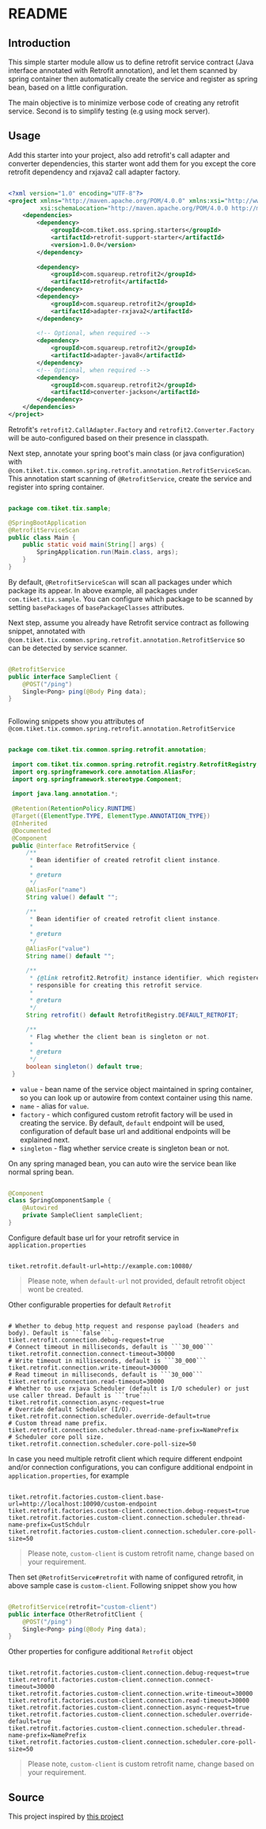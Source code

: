 # README

## Introduction

This simple starter module allow us to define retrofit service contract (Java interface annotated with Retrofit annotation), and let them scanned by spring container then automatically create the service and register as spring bean, based on a little configuration.

The main objective is to minimize verbose code of creating any retrofit service. Second is to simplify testing (e.g using mock server).

## Usage

Add this starter into your project, also add retrofit's call adapter and converter dependencies, this starter wont add them for you except the core retrofit dependency and rxjava2 call adapter factory.

```xml

<?xml version="1.0" encoding="UTF-8"?>
<project xmlns="http://maven.apache.org/POM/4.0.0" xmlns:xsi="http://www.w3.org/2001/XMLSchema-instance"
         xsi:schemaLocation="http://maven.apache.org/POM/4.0.0 http://maven.apache.org/xsd/maven-4.0.0.xsd">
    <dependencies>
        <dependency>
            <groupId>com.tiket.oss.spring.starters</groupId>
            <artifactId>retrofit-support-starter</artifactId>
            <version>1.0.0</version>
        </dependency>
        
        <dependency>
            <groupId>com.squareup.retrofit2</groupId>
            <artifactId>retrofit</artifactId>
        </dependency>
        <dependency>
            <groupId>com.squareup.retrofit2</groupId>
            <artifactId>adapter-rxjava2</artifactId>
        </dependency>
        
        <!-- Optional, when required -->
        <dependency>
            <groupId>com.squareup.retrofit2</groupId>
            <artifactId>adapter-java8</artifactId>
        </dependency>
        <!-- Optional, when required -->
        <dependency>
            <groupId>com.squareup.retrofit2</groupId>
            <artifactId>converter-jackson</artifactId>
        </dependency>
    </dependencies>
</project>

```

Retrofit's ```retrofit2.CallAdapter.Factory``` and ```retrofit2.Converter.Factory``` will be auto-configured based on their presence in classpath.

Next step, annotate your spring boot's main class (or java configuration) with ```@com.tiket.tix.common.spring.retrofit.annotation.RetrofitServiceScan```. This annotation start scanning of ```@RetrofitService```, create the service and register into spring container.

```java

package com.tiket.tix.sample;

@SpringBootApplication
@RetrofitServiceScan
public class Main {
    public static void main(String[] args) {
        SpringApplication.run(Main.class, args);
    }
}

```

By default, ```@RetrofitServiceScan``` will scan all packages under which package its appear. In above example, all packages under ```com.tiket.tix.sample```. You can configure which package to be scanned by setting ```basePackages``` of ```basePackageClasses``` attributes.


Next step, assume you already have Retrofit service contract as following snippet, annotated with ```@com.tiket.tix.common.spring.retrofit.annotation.RetrofitService``` so can be detected by service scanner.

```java

@RetrofitService
public interface SampleClient {
    @POST("/ping")
    Single<Pong> ping(@Body Ping data);
}
    
```

Following snippets show you attributes of ```@com.tiket.tix.common.spring.retrofit.annotation.RetrofitService```

```java

package com.tiket.tix.common.spring.retrofit.annotation;
 
 import com.tiket.tix.common.spring.retrofit.registry.RetrofitRegistry;
 import org.springframework.core.annotation.AliasFor;
 import org.springframework.stereotype.Component;
 
 import java.lang.annotation.*;
 
 @Retention(RetentionPolicy.RUNTIME)
 @Target({ElementType.TYPE, ElementType.ANNOTATION_TYPE})
 @Inherited
 @Documented
 @Component
 public @interface RetrofitService {
     /**
      * Bean identifier of created retrofit client instance.
      *
      * @return
      */
     @AliasFor("name")
     String value() default "";
 
     /**
      * Bean identifier of created retrofit client instance.
      *
      * @return
      */
     @AliasFor("value")
     String name() default "";
 
     /**
      * {@link retrofit2.Retrofit} instance identifier, which registered in {@link RetrofitRegistry} bean,
      * responsible for creating this retrofit service.
      *
      * @return
      */
     String retrofit() default RetrofitRegistry.DEFAULT_RETROFIT;
 
     /**
      * Flag whether the client bean is singleton or not.
      *
      * @return
      */
     boolean singleton() default true;
 }

```

- ```value``` - bean name of the service object maintained in spring container, so you can look up or autowire from context container using this name.
- ```name``` - alias for ```value```.
- ```factory``` - which configured custom retrofit factory will be used in creating the service. By default, ```default``` endpoint will be used, configuration of default base url and additional endpoints will be explained next.
- ```singleton``` - flag whether service create is singleton bean or not.


On any spring managed bean, you can auto wire the service bean like normal spring bean.

```java

@Component
class SpringComponentSample {
    @Autowired
    private SampleClient sampleClient;
}

```

Configure default base url for your retrofit service in ```application.properties```

```properties

tiket.retrofit.default-url=http://example.com:10080/

```

>Please note, when ```default-url``` not provided, default retrofit object wont be created.

Other configurable properties for default ```Retrofit```

```properties

# Whether to debug http request and response payload (headers and body). Default is ```false```.
tiket.retrofit.connection.debug-request=true
# Connect timeout in milliseconds, default is ```30_000```
tiket.retrofit.connection.connect-timeout=30000
# Write timeout in milliseconds, default is ```30_000```
tiket.retrofit.connection.write-timeout=30000
# Read timeout in milliseconds, default is ```30_000```
tiket.retrofit.connection.read-timeout=30000
# Whether to use rxjava Scheduler (default is I/O scheduler) or just use caller thread. Default is ```true```
tiket.retrofit.connection.async-request=true
# Override default Scheduler (I/O).
tiket.retrofit.connection.scheduler.override-default=true
# Custom thread name prefix.
tiket.retrofit.connection.scheduler.thread-name-prefix=NamePrefix
# Scheduler core poll size.
tiket.retrofit.connection.scheduler.core-poll-size=50

```

In case you need multiple retrofit client which require different endpoint and/or connection configurations, you can configure additional endpoint in ```application.properties```, for example

```properties

tiket.retrofit.factories.custom-client.base-url=http://localhost:10090/custom-endpoint
tiket.retrofit.factories.custom-client.connection.debug-request=true
tiket.retrofit.factories.custom-client.connection.scheduler.thread-name-prefix=CustSchdulr
tiket.retrofit.factories.custom-client.connection.scheduler.core-poll-size=50

```

> Please note, ```custom-client``` is custom retrofit name, change based on your requirement.

Then set ```@RetrofitService#retrofit``` with name of configured retrofit, in above sample case is ```custom-client```. Following snippet show you how

```java

@RetrofitService(retrofit="custom-client")
public interface OtherRetrofitClient {
    @POST("/ping")
    Single<Pong> ping(@Body Ping data);
}

```

Other properties for configure additional ```Retrofit``` object

```properties

tiket.retrofit.factories.custom-client.connection.debug-request=true
tiket.retrofit.factories.custom-client.connection.connect-timeout=30000
tiket.retrofit.factories.custom-client.connection.write-timeout=30000
tiket.retrofit.factories.custom-client.connection.read-timeout=30000
tiket.retrofit.factories.custom-client.connection.async-request=true
tiket.retrofit.factories.custom-client.connection.scheduler.override-default=true
tiket.retrofit.factories.custom-client.connection.scheduler.thread-name-prefix=NamePrefix
tiket.retrofit.factories.custom-client.connection.scheduler.core-poll-size=50

```

> Please note, ```custom-client``` is custom retrofit name, change based on your requirement.

## Source

This project inspired by [this project](https://github.com/syhily/spring-boot-retrofit-support)